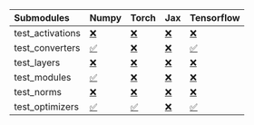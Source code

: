 | Submodules       | Numpy                                                                                                                           | Torch                                                                                                                           | Jax                                                                                                                             | Tensorflow                                                                                                                      |
|:-----------------|:--------------------------------------------------------------------------------------------------------------------------------|:--------------------------------------------------------------------------------------------------------------------------------|:--------------------------------------------------------------------------------------------------------------------------------|:--------------------------------------------------------------------------------------------------------------------------------|
| test_activations | <a href="https://github.com/unifyai/ivy/runs/7947704879?check_suite_focus=true" rel="noopener noreferrer" target="_blank">❌</a> | <a href="https://github.com/unifyai/ivy/runs/7947705463?check_suite_focus=true" rel="noopener noreferrer" target="_blank">❌</a> | <a href="https://github.com/unifyai/ivy/runs/7947706092?check_suite_focus=true" rel="noopener noreferrer" target="_blank">❌</a> | <a href="https://github.com/unifyai/ivy/runs/7947706832?check_suite_focus=true" rel="noopener noreferrer" target="_blank">❌</a> |
| test_converters  | <a href="https://github.com/unifyai/ivy/runs/7947704972?check_suite_focus=true" rel="noopener noreferrer" target="_blank">✅</a> | <a href="https://github.com/unifyai/ivy/runs/7947705571?check_suite_focus=true" rel="noopener noreferrer" target="_blank">❌</a> | <a href="https://github.com/unifyai/ivy/runs/7947706217?check_suite_focus=true" rel="noopener noreferrer" target="_blank">❌</a> | <a href="https://github.com/unifyai/ivy/runs/7947706986?check_suite_focus=true" rel="noopener noreferrer" target="_blank">✅</a> |
| test_layers      | <a href="https://github.com/unifyai/ivy/runs/7947705075?check_suite_focus=true" rel="noopener noreferrer" target="_blank">❌</a> | <a href="https://github.com/unifyai/ivy/runs/7947705676?check_suite_focus=true" rel="noopener noreferrer" target="_blank">❌</a> | <a href="https://github.com/unifyai/ivy/runs/7947706372?check_suite_focus=true" rel="noopener noreferrer" target="_blank">❌</a> | <a href="https://github.com/unifyai/ivy/runs/7947707091?check_suite_focus=true" rel="noopener noreferrer" target="_blank">❌</a> |
| test_modules     | <a href="https://github.com/unifyai/ivy/runs/7947705164?check_suite_focus=true" rel="noopener noreferrer" target="_blank">✅</a> | <a href="https://github.com/unifyai/ivy/runs/7947705760?check_suite_focus=true" rel="noopener noreferrer" target="_blank">❌</a> | <a href="https://github.com/unifyai/ivy/runs/7947706464?check_suite_focus=true" rel="noopener noreferrer" target="_blank">❌</a> | <a href="https://github.com/unifyai/ivy/runs/7947707186?check_suite_focus=true" rel="noopener noreferrer" target="_blank">❌</a> |
| test_norms       | <a href="https://github.com/unifyai/ivy/runs/7947705264?check_suite_focus=true" rel="noopener noreferrer" target="_blank">❌</a> | <a href="https://github.com/unifyai/ivy/runs/7947705873?check_suite_focus=true" rel="noopener noreferrer" target="_blank">❌</a> | <a href="https://github.com/unifyai/ivy/runs/7947706590?check_suite_focus=true" rel="noopener noreferrer" target="_blank">❌</a> | <a href="https://github.com/unifyai/ivy/runs/7947707291?check_suite_focus=true" rel="noopener noreferrer" target="_blank">❌</a> |
| test_optimizers  | <a href="https://github.com/unifyai/ivy/runs/7947705363?check_suite_focus=true" rel="noopener noreferrer" target="_blank">✅</a> | <a href="https://github.com/unifyai/ivy/runs/7947705976?check_suite_focus=true" rel="noopener noreferrer" target="_blank">✅</a> | <a href="https://github.com/unifyai/ivy/runs/7947706714?check_suite_focus=true" rel="noopener noreferrer" target="_blank">❌</a> | <a href="https://github.com/unifyai/ivy/runs/7947707385?check_suite_focus=true" rel="noopener noreferrer" target="_blank">✅</a> |